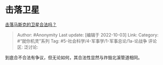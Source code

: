 # 击落卫星
[击落马斯克的卫星合法吗？](https://www.zhihu.com/question/530087022/answer/2699189469)

> Author: #Anonymity
> Last update: [编辑于 2022-10-03]
> Link:
> Category: #“就你机灵”系列
> Tag: #5-社会科学/4-军事学/1-军事总论/1a-论战争
> 评论区:
> 泛讨论:

到底合不合法有争议，但无论如何，其合法性显然与炸毁北溪管道相同。
